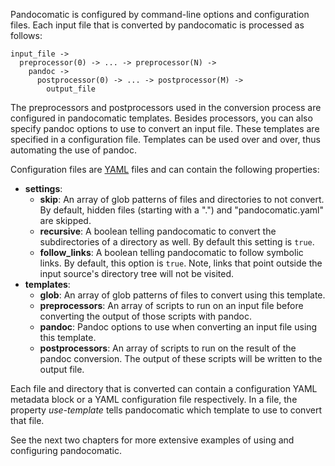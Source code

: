 Pandocomatic is configured by command-line options and configuration files.
Each input file that is converted by pandocomatic is processed as follows:

    input_file -> 
      preprocessor(0) -> ... -> preprocessor(N) ->
        pandoc -> 
          postprocessor(0) -> ... -> postprocessor(M) -> 
            output_file

The preprocessors and postprocessors used in the conversion process are
configured in pandocomatic templates. Besides processors, you can also specify
pandoc options to use to convert an input file. These templates are specified
in a configuration file. Templates can be used over and over, thus automating
the use of pandoc.

Configuration files are [YAML](http://www.yaml.org/) files and can contain the
following properties:

-   **settings**:
    -   **skip**: An array of glob patterns of files and directories to not
        convert. By default, hidden files (starting with a ".") and
        "pandocomatic.yaml" are skipped.
    -   **recursive**: A boolean telling pandocomatic to convert the
        subdirectories of a directory as well. By default this setting is
        `true`.
    -   **follow_links**: A boolean telling pandocomatic to follow symbolic
        links. By default, this option is `true`. Note, links that point outside the input
        source's directory tree will not be visited.
-   **templates**:
    -   **glob**: An array of glob patterns of files to convert using this
        template.
    -   **preprocessors**: An array of scripts to run on an input file before
        converting the output of those scripts with pandoc.
    -   **pandoc**: Pandoc options to use when converting an input file using
        this template.
    -   **postprocessors**: An array of scripts to run on the result of the
        pandoc conversion. The output of these scripts will be written to the
        output file.

Each file and directory that is converted can contain a configuration YAML
metadata block or a YAML configuration file respectively. In a file, the
property *use-template* tells pandocomatic which template to use to convert
that file.

See the next two chapters for more extensive examples of using and configuring
pandocomatic.
